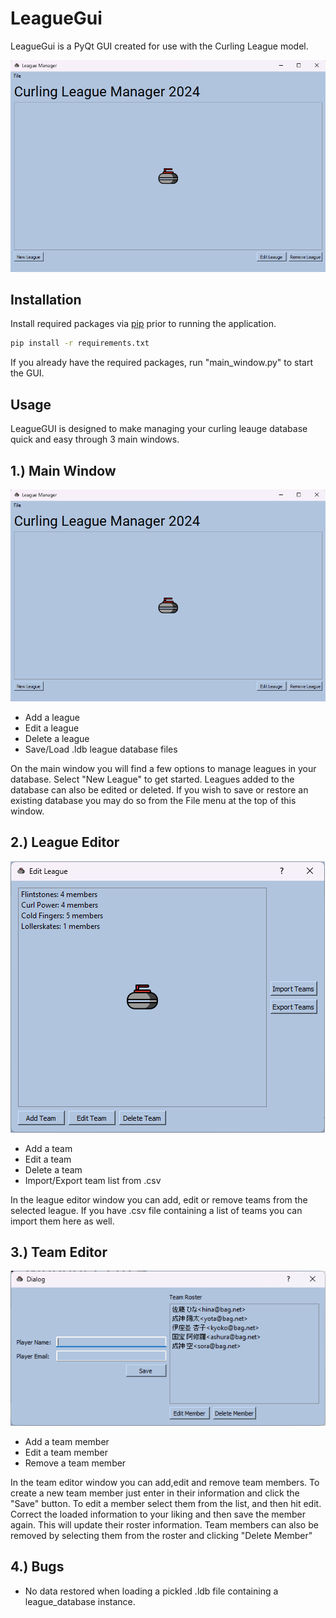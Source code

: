 # LeagueGui

LeagueGui is a PyQt GUI created for use with the Curling League model.

![img.png](GUI/img/img.png)
## Installation

Install required packages via [pip](https://pip.pypa.io/en/stable/) prior to running the application.

```bash
pip install -r requirements.txt
```

If you already have the required packages, run "main_window.py" to start the 
GUI.

## Usage

LeagueGUI is designed to make managing your curling leauge database quick and easy through 
3 main windows.

1.) Main Window
-
![img.png](GUI/img/img.png)

- Add  a league
- Edit a league
- Delete a league
- Save/Load .ldb league database files

On the main window you will find a few options to manage leagues in your database.
Select "New League" to get started.  Leagues added to the database can also be edited or
deleted.  If you wish to save or restore an existing database you may do so from the File menu
at the top of this window.

2.) League Editor
-
![img_1.png](GUI/img/img_1.png)

- Add a team
- Edit a team
- Delete a team
- Import/Export team list from .csv

In the league editor window you can add, edit or remove teams from the selected league. 
If you have .csv file containing a list of teams you can import them here as well.  

3.) Team Editor
-
![img_2.png](GUI/img/img_2.png)

- Add a team member
- Edit a team member
- Remove a team member

In the team editor window you can add,edit and remove team members. To create a new team member
just enter in their information and click the "Save" button.  To edit a member select them from the list,
and then hit edit. Correct the loaded information to your liking and then save the member again.  This will
update their roster information.  Team members can also be removed by selecting them from the roster
and clicking "Delete Member"

4.) Bugs
-
- No data restored when loading a pickled .ldb file containing
a league_database instance.
